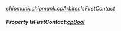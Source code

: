 _[chipmunk](../../modules/chipmunk/chipmunk-module.md):[chipmunk](../../modules/chipmunk/chipmunk-module.md).[cpArbiter](../../modules/chipmunk/chipmunk-cparbiter.md).IsFirstContact_
##### Property IsFirstContact:[cpBool](../../modules/chipmunk/chipmunk-cpbool.md)
